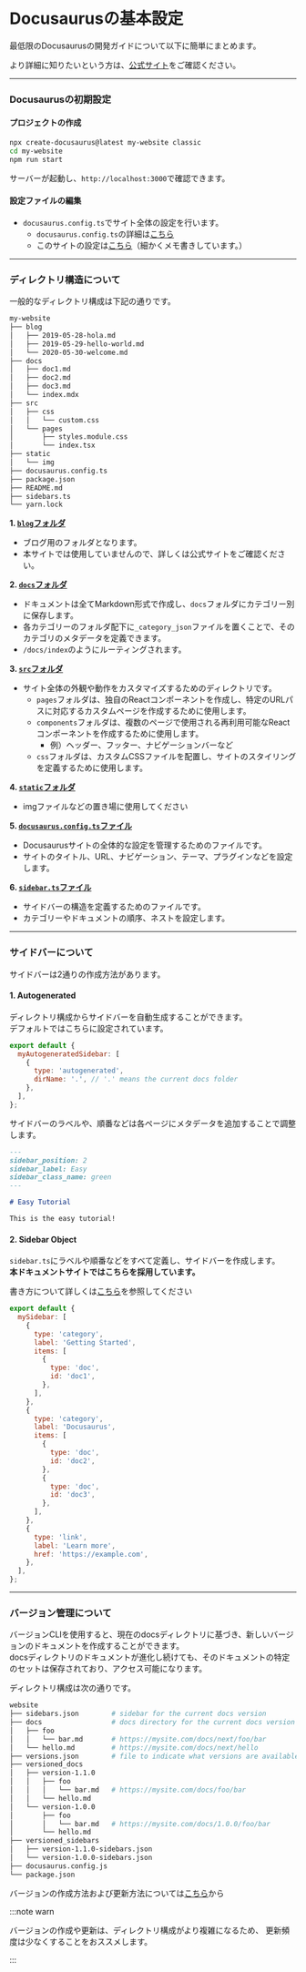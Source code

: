 # Docusaurusの基本設定

最低限のDocusaurusの開発ガイドについて以下に簡単にまとめます。

より詳細に知りたいという方は、[公式サイト](https://docusaurus.io/docs)をご確認ください。

---

### Docusaurusの初期設定

#### プロジェクトの作成

```bash
npx create-docusaurus@latest my-website classic
cd my-website
npm run start
```

サーバーが起動し、`http://localhost:3000`で確認できます。

#### 設定ファイルの編集

- `docusaurus.config.ts`でサイト全体の設定を行います。
  - `docusaurus.config.ts`の詳細は[こちら](https://docusaurus.io/docs/api/docusaurus-config)
  - このサイトの設定は[こちら](https://github.com/Kazuya-Yagyu/docusaurus_sample/blob/main/docusaurus.config.ts)（細かくメモ書きしています。）

---

### ディレクトリ構造について

一般的なディレクトリ構成は下記の通りです。

```bash
my-website
├── blog
│   ├── 2019-05-28-hola.md
│   ├── 2019-05-29-hello-world.md
│   └── 2020-05-30-welcome.md
├── docs
│   ├── doc1.md
│   ├── doc2.md
│   ├── doc3.md
│   └── index.mdx
├── src
│   ├── css
│   │   └── custom.css
│   └── pages
│       ├── styles.module.css
│       └── index.tsx
├── static
│   └── img
├── docusaurus.config.ts
├── package.json
├── README.md
├── sidebars.ts
└── yarn.lock
```

**1. [`blog`フォルダ](https://docusaurus.io/docs/blog)**

- ブログ用のフォルダとなります。
- 本サイトでは使用していませんので、詳しくは公式サイトをご確認ください。

**2. [`docs`フォルダ](https://docusaurus.io/docs/docs-introduction)**

- ドキュメントは全てMarkdown形式で作成し、`docs`フォルダにカテゴリー別に保存します。
- 各カテゴリーのフォルダ配下に`_category_json`ファイルを置くことで、そのカテゴリのメタデータを定義できます。
- `/docs/index`のようにルーティングされます。

**3. [`src`フォルダ](https://docusaurus.io/docs/creating-pages)**

- サイト全体の外観や動作をカスタマイズするためのディレクトリです。
  - `pages`フォルダは、独自のReactコンポーネントを作成し、特定のURLパスに対応するカスタムページを作成するために使用します。
  - `components`フォルダは、複数のページで使用される再利用可能なReactコンポーネントを作成するために使用します。
    - 例）ヘッダー、フッター、ナビゲーションバーなど
  - `css`フォルダは、カスタムCSSファイルを配置し、サイトのスタイリングを定義するために使用します。

**4. [`static`フォルダ](https://docusaurus.io/docs/static-assets)**

- imgファイルなどの置き場に使用してください

**5. [`docusaurus.config.ts`ファイル](https://docusaurus.io/docs/api/docusaurus-config)**

- Docusaurusサイトの全体的な設定を管理するためのファイルです。
- サイトのタイトル、URL、ナビゲーション、テーマ、プラグインなどを設定します。

**6. [`sidebar.ts`ファイル](https://docusaurus.io/docs/sidebar)**

- サイドバーの構造を定義するためのファイルです。
- カテゴリーやドキュメントの順序、ネストを設定します。

---

### サイドバーについて

サイドバーは2通りの作成方法があります。

#### 1. Autogenerated

ディレクトリ構成からサイドバーを自動生成することができます。\
デフォルトではこちらに設定されています。

```javascript
export default {
  myAutogeneratedSidebar: [
    {
      type: 'autogenerated',
      dirName: '.', // '.' means the current docs folder
    },
  ],
};
```

サイドバーのラベルや、順番などは各ページにメタデータを追加することで調整します。

```markdown
---
sidebar_position: 2
sidebar_label: Easy
sidebar_class_name: green
---

# Easy Tutorial

This is the easy tutorial!
```

#### 2. Sidebar Object

`sidebar.ts`にラベルや順番などをすべて定義し、サイドバーを作成します。\
**本ドキュメントサイトではこちらを採用しています。**

書き方について詳しくは[こちら](https://docusaurus.io/docs/sidebar/items)を参照してください

```javascript
export default {
  mySidebar: [
    {
      type: 'category',
      label: 'Getting Started',
      items: [
        {
          type: 'doc',
          id: 'doc1',
        },
      ],
    },
    {
      type: 'category',
      label: 'Docusaurus',
      items: [
        {
          type: 'doc',
          id: 'doc2',
        },
        {
          type: 'doc',
          id: 'doc3',
        },
      ],
    },
    {
      type: 'link',
      label: 'Learn more',
      href: 'https://example.com',
    },
  ],
};
```

---

### バージョン管理について

バージョンCLIを使用すると、現在のdocsディレクトリに基づき、新しいバージョンのドキュメントを作成することができます。\
docsディレクトリのドキュメントが進化し続けても、そのドキュメントの特定のセットは保存されており、アクセス可能になります。

ディレクトリ構成は次の通りです。

```bash
website
├── sidebars.json        # sidebar for the current docs version
├── docs                 # docs directory for the current docs version
│   ├── foo
│   │   └── bar.md       # https://mysite.com/docs/next/foo/bar
│   └── hello.md         # https://mysite.com/docs/next/hello
├── versions.json        # file to indicate what versions are available
├── versioned_docs
│   ├── version-1.1.0
│   │   ├── foo
│   │   │   └── bar.md   # https://mysite.com/docs/foo/bar
│   │   └── hello.md
│   └── version-1.0.0
│       ├── foo
│       │   └── bar.md   # https://mysite.com/docs/1.0.0/foo/bar
│       └── hello.md
├── versioned_sidebars
│   ├── version-1.1.0-sidebars.json
│   └── version-1.0.0-sidebars.json
├── docusaurus.config.js
└── package.json
```

バージョンの作成方法および更新方法については[こちら](https://docusaurus.io/docs/versioning)から

:::note warn

バージョンの作成や更新は、ディレクトリ構成がより複雑になるため、
更新頻度は少なくすることをおススメします。

:::
